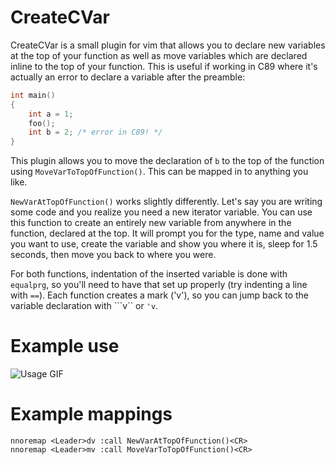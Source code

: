 CreateCVar
==========

CreateCVar is a small plugin for vim that allows you to declare new variables
at the top of your function as well as move variables which are declared
inline to the top of your function.  This is useful if working in C89 where
it's actually an error to declare a variable after the preamble:

```c
int main()
{
    int a = 1;
    foo();
    int b = 2; /* error in C89! */
}
```

This plugin allows you to move the declaration of `b` to the top of the
function using `MoveVarToTopOfFunction()`.  This can be mapped in to
anything you like.

`NewVarAtTopOfFunction()` works slightly differently.  Let's say you are
writing some code and you realize you need a new iterator variable.  You can
use this function to create an entirely new variable from anywhere in the
function, declared at the top.  It will prompt you for the type, name and
value you want to use, create the variable and show you where it is, sleep for
1.5 seconds, then move you back to where you were.

For both functions, indentation of the inserted variable is done with
`equalprg`, so you'll need to have that set up properly (try indenting a line
with `==`).  Each function creates a mark ('v'), so you can jump back to the
variable declaration with ```v`` or `'v`.

# Example use
![Usage GIF](hank.github.io/vim-createcvar/animation.gif)

# Example mappings

```vim
nnoremap <Leader>dv :call NewVarAtTopOfFunction()<CR>
nnoremap <Leader>mv :call MoveVarToTopOfFunction()<CR>
```
